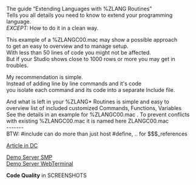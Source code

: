 The guide “Extending Languages with %ZLANG Routines”  
Tells you all details you need to know to extend your programming language.  
_EXCEPT:_ How to do it in a clean way.  

This example of a %ZLANGC00.mac may show a possible approach  
to get an easy to overview and to manage setup.  
With less than 50 lines of code you might not be affected.  
But if your Studio shows close to 1000 rows or more you may get in troubles.   

My recommendation is simple.  
Instead of adding line by line commands and it's code  
you isolate each command and its code into a separate Include file.  

And what is left in your %ZLANG* Routines is simple and easy to  
overview list of included customized Commands, Functions, Variables  
See the details in an example for %ZLANGC00.mac . To prevent conflicts   
with existing %ZLANGC00.mac it is named here ZLANGC00.mac    
  \-\-\-\-\-\-\-  
  BTW: #include can do more than just host #define, .. for $$$\_references

[Article in DC](https://community.intersystems.com/post/organize-zlang)    

[Demo Server SMP](https://organize-zlang.demo.community.intersystems.com/csp/sys/UtilHome.csp)   
[Demo Server WebTerminal](https://organize-zlang.demo.community.intersystems.com/terminal/)    
        
**Code Quality** in SCREENSHOTS 

